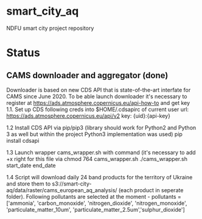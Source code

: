 # smart_city_aq
NDFU smart city project repository
# Status 
## CAMS downloader and aggregator (done)
Downloader is based on new CDS API that is state-of-the-art interfate for CAMS since June 2020. To be able launch downloader it's necessary to register at https://ads.atmosphere.copernicus.eu/api-how-to and get key
1.1. Set up CDS following creds into $HOME/.cdsapirc  of current user
url: https://ads.atmosphere.copernicus.eu/api/v2
key: {uid}:{api-key}

1.2 Install CDS API via pip/pip3  (library should work for Python2 and Python 3 as well but within the project Python3 implementation was used)
pip install cdsapi

1.3 Launch wrapper cams_wrapper.sh with command (it's necessary to add +x right for this file via chmod 764 cams_wrapper.sh
./cams_wrapper.sh start_date end_date

1.4 Script will download daily 24 band products for the territory of Ukraine and store them to s3://smart-city-aq/data/raster/cams_european_aq_analysis/ (each product in seperate folder). Following pollutants are selected at the moment - pollutants = ['ammonia', 'carbon_monoxide', 'nitrogen_dioxide', 'nitrogen_monoxide', 'particulate_matter_10um', 'particulate_matter_2.5um','sulphur_dioxide']

